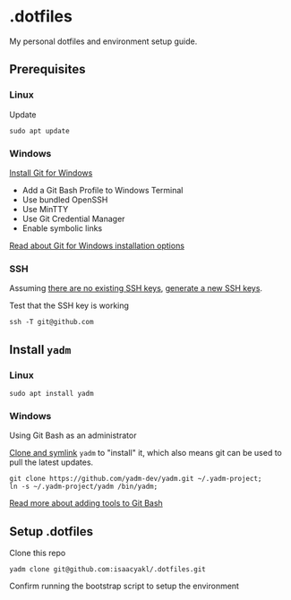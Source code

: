 # .dotfiles

My personal dotfiles and environment setup guide.

## Prerequisites

### Linux

Update

```shell
sudo apt update
```

### Windows

[Install Git for Windows](https://publish.obsidian.md/git-doc/Installation#Git+installation)

- Add a Git Bash Profile to Windows Terminal
- Use bundled OpenSSH
- Use MinTTY
- Use Git Credential Manager
- Enable symbolic links

[Read about Git for Windows installation options](https://gist.github.com/bhagatabhijeet/e08bec472c1a7ee9fb5414b3192b0d3b)

### SSH

Assuming [there are no existing SSH keys](https://docs.github.com/en/authentication/connecting-to-github-with-ssh/checking-for-existing-ssh-keys), [generate a new SSH keys](https://docs.github.com/en/authentication/connecting-to-github-with-ssh/generating-a-new-ssh-key-and-adding-it-to-the-ssh-agent).

Test that the SSH key is working

```shell
ssh -T git@github.com
```

## Install `yadm`

### Linux

```shell
sudo apt install yadm
```

### Windows

Using Git Bash as an administrator

[Clone and symlink](https://yadm.io/docs/install#clone) `yadm` to "install" it, which also means git can be used to pull the latest updates.

```shell
git clone https://github.com/yadm-dev/yadm.git ~/.yadm-project;
ln -s ~/.yadm-project/yadm /bin/yadm;
```

[Read more about adding tools to Git Bash](https://gist.github.com/evanwill/0207876c3243bbb6863e65ec5dc3f058)

## Setup .dotfiles

Clone this repo

```shell
yadm clone git@github.com:isaacyakl/.dotfiles.git
```

Confirm running the bootstrap script to setup the environment
